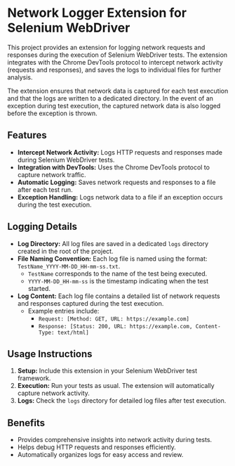 # Network Logger Extension for Selenium WebDriver

This project provides an extension for logging network requests and responses during the execution of Selenium WebDriver tests. The extension integrates with the Chrome DevTools protocol to intercept network activity (requests and responses), and saves the logs to individual files for further analysis.

The extension ensures that network data is captured for each test execution and that the logs are written to a dedicated directory. In the event of an exception during test execution, the captured network data is also logged before the exception is thrown.

## Features

- **Intercept Network Activity:** Logs HTTP requests and responses made during Selenium WebDriver tests.
- **Integration with DevTools:** Uses the Chrome DevTools protocol to capture network traffic.
- **Automatic Logging:** Saves network requests and responses to a file after each test run.
- **Exception Handling:** Logs network data to a file if an exception occurs during the test execution.

## Logging Details

- **Log Directory:** All log files are saved in a dedicated `logs` directory created in the root of the project.
- **File Naming Convention:** Each log file is named using the format: `TestName_YYYY-MM-DD_HH-mm-ss.txt`.
  - `TestName` corresponds to the name of the test being executed.
  - `YYYY-MM-DD_HH-mm-ss` is the timestamp indicating when the test started.
- **Log Content:** Each log file contains a detailed list of network requests and responses captured during the test execution.
  - Example entries include:
    - `Request: [Method: GET, URL: https://example.com]`
    - `Response: [Status: 200, URL: https://example.com, Content-Type: text/html]`

## Usage Instructions

1. **Setup:** Include this extension in your Selenium WebDriver test framework.
2. **Execution:** Run your tests as usual. The extension will automatically capture network activity.
3. **Logs:** Check the `logs` directory for detailed log files after test execution.

## Benefits

- Provides comprehensive insights into network activity during tests.
- Helps debug HTTP requests and responses efficiently.
- Automatically organizes logs for easy access and review.
